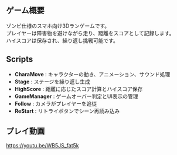 ## ゲーム概要
ゾンビ仕様のスマホ向け3Dランゲームです。  
プレイヤーは障害物を避けながら走り、距離をスコアとして記録します。  
ハイスコアは保存され、繰り返し挑戦可能です。

## Scripts
- **CharaMove**   : キャラクターの動き、アニメーション、サウンド処理
- **Stage**       : ステージを繰り返し生成
- **HighScore**   : 距離に応じたスコア計算とハイスコア保存
- **GameManager** : ゲームオーバー判定とUI表示の管理
- **Follow**      : カメラがプレイヤーを追従
- **ReStart**     : リトライボタンでシーン再読み込み

## プレイ動画
https://youtu.be/WB5JS_fat5k
